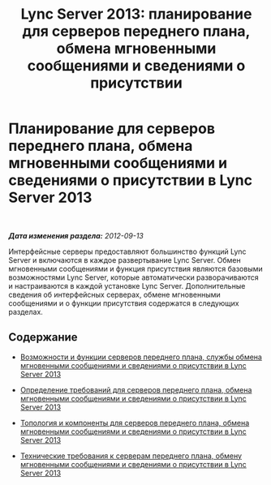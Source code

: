 ﻿---
title: 'Lync Server 2013: планирование для серверов переднего плана, обмена мгновенными сообщениями и сведениями о присутствии'
TOCTitle: Планирование для серверов переднего плана, обмена мгновенными сообщениями и сведениями о присутствии
ms:assetid: 8db94c64-61af-4093-ac47-85932d0eae9f
ms:mtpsurl: https://technet.microsoft.com/ru-ru/library/Gg398714(v=OCS.15)
ms:contentKeyID: 49310469
ms.date: 05/19/2016
mtps_version: v=OCS.15
ms.translationtype: HT
---

# Планирование для серверов переднего плана, обмена мгновенными сообщениями и сведениями о присутствии в Lync Server 2013

 

_**Дата изменения раздела:** 2012-09-13_

Интерфейсные серверы предоставляют большинство функций Lync Server и включаются в каждое развертывание Lync Server. Обмен мгновенными сообщениями и функция присутствия являются базовыми возможностями Lync Server, которые автоматически разворачиваются и настраиваются в каждой установке Lync Server. Дополнительные сведения об интерфейсных серверах, обмене мгновенными сообщениями и о функции присутствия содержатся в следующих разделах.

## Содержание

  - [Возможности и функции серверов переднего плана, службы обмена мгновенными сообщениями и сведениями о присутствии в Lync Server 2013](lync-server-2013-features-and-functionality-of-front-end-servers-instant-messaging-and-presence.md)

  - [Определение требований для серверов переднего плана, обмена мгновенными сообщениями и сведениями о присутствии в Lync Server 2013](lync-server-2013-defining-your-requirements-for-front-end-servers-instant-messaging-and-presence.md)

  - [Топология и компоненты для серверов переднего плана, обмена мгновенными сообщениями и сведениями о присутствии в Lync Server 2013](lync-server-2013-topologies-and-components-for-front-end-servers-instant-messaging-and-presence.md)

  - [Технические требования к серверам переднего плана, обмену мгновенными сообщениями и сведениями о присутствии в Lync Server 2013](lync-server-2013-technical-requirements-for-front-end-servers-instant-messaging-and-presence.md)

